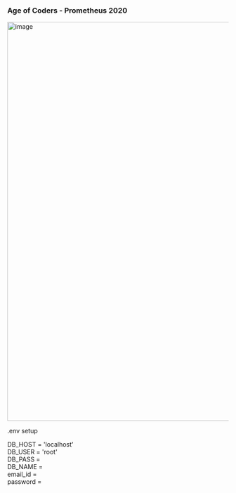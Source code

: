 ### Age of Coders - Prometheus 2020
<img width="909" alt="image" src="https://github.com/arpu-nagar/Age-of-Coders/assets/43674909/7ee33eea-c5ce-4912-a8a3-d879a02c495e">

.env setup

DB_HOST = 'localhost'\
DB_USER = 'root'\
DB_PASS = \
DB_NAME = \
email_id = \
password = 
